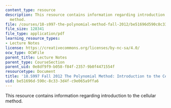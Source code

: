 ```yaml
---
content_type: resource
description: This resource contains information regarding introduction to the cellular
  method.
file: /courses/18-s997-the-polynomial-method-fall-2012/be51696d590c8c333d4fc9e065a9ffa6_MIT18_S997F12_lec17.pdf
file_size: 128341
file_type: application/pdf
learning_resource_types:
- Lecture Notes
license: https://creativecommons.org/licenses/by-nc-sa/4.0/
ocw_type: OCWFile
parent_title: Lecture Notes
parent_type: CourseSection
parent_uid: 0e8df9f9-b058-f84f-2357-9b0f4471554f
resourcetype: Document
title: '18.S997 Fall 2012 The Polynomial Method: Introduction to the Cellular Method'
uid: be51696d-590c-8c33-3d4f-c9e065a9ffa6
---
```

This resource contains information regarding introduction to the cellular method.